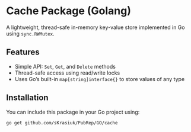 # Cache Package (Golang)

A lightweight, thread-safe in-memory key-value store implemented in Go using `sync.RWMutex`.

## Features

- Simple API: `Set`, `Get`, and `Delete` methods
- Thread-safe access using read/write locks
- Uses Go’s built-in `map[string]interface{}` to store values of any type

## Installation

You can include this package in your Go project using:

```bash
go get github.com/sKrasiuk/PubRep/GO/cache
